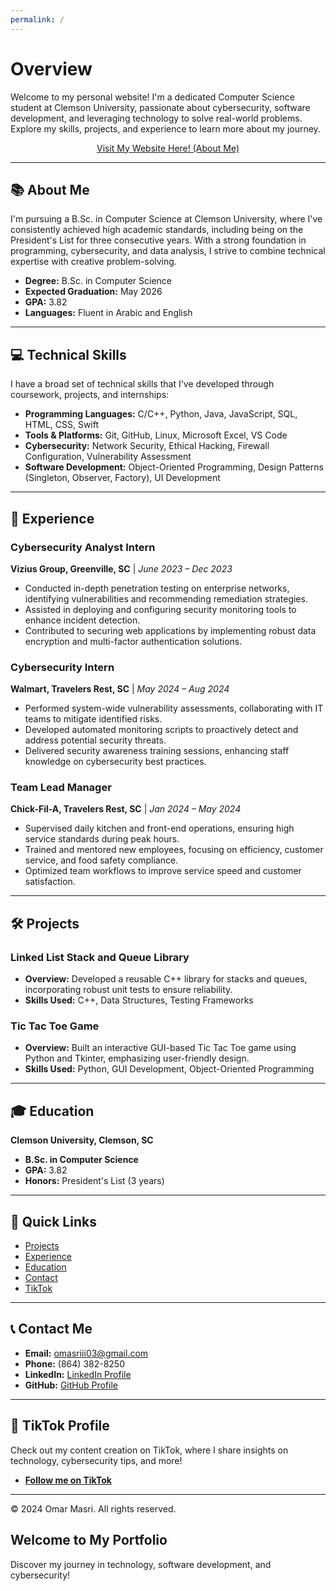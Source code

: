 ```yaml
---
permalink: /
---
```


<head>
    <link rel="stylesheet" type="text/css" href="assets/css/styles.css">
</head>

# **Overview**

Welcome to my personal website! I'm a dedicated Computer Science student at Clemson University, passionate about cybersecurity, software development, and leveraging technology to solve real-world problems. Explore my skills, projects, and experience to learn more about my journey.

<div align="center">
    <a href="aboutme.md" class="button">Visit My Website Here! (About Me)</a> <!-- Link to About Me page -->
</div>

---

## 📚 **About Me**
I'm pursuing a B.Sc. in Computer Science at Clemson University, where I've consistently achieved high academic standards, including being on the President's List for three consecutive years. With a strong foundation in programming, cybersecurity, and data analysis, I strive to combine technical expertise with creative problem-solving.

- **Degree:** B.Sc. in Computer Science  
- **Expected Graduation:** May 2026  
- **GPA:** 3.82  
- **Languages:** Fluent in Arabic and English  

---

## 💻 **Technical Skills**
I have a broad set of technical skills that I've developed through coursework, projects, and internships:

- **Programming Languages:** C/C++, Python, Java, JavaScript, SQL, HTML, CSS, Swift  
- **Tools & Platforms:** Git, GitHub, Linux, Microsoft Excel, VS Code  
- **Cybersecurity:** Network Security, Ethical Hacking, Firewall Configuration, Vulnerability Assessment  
- **Software Development:** Object-Oriented Programming, Design Patterns (Singleton, Observer, Factory), UI Development  

---

## 🚀 **Experience**

### Cybersecurity Analyst Intern  
**Vizius Group, Greenville, SC** | *June 2023 – Dec 2023*  
- Conducted in-depth penetration testing on enterprise networks, identifying vulnerabilities and recommending remediation strategies.  
- Assisted in deploying and configuring security monitoring tools to enhance incident detection.  
- Contributed to securing web applications by implementing robust data encryption and multi-factor authentication solutions.  

### Cybersecurity Intern  
**Walmart, Travelers Rest, SC** | *May 2024 – Aug 2024*  
- Performed system-wide vulnerability assessments, collaborating with IT teams to mitigate identified risks.  
- Developed automated monitoring scripts to proactively detect and address potential security threats.  
- Delivered security awareness training sessions, enhancing staff knowledge on cybersecurity best practices.  

### Team Lead Manager  
**Chick-Fil-A, Travelers Rest, SC** | *Jan 2024 – May 2024*  
- Supervised daily kitchen and front-end operations, ensuring high service standards during peak hours.  
- Trained and mentored new employees, focusing on efficiency, customer service, and food safety compliance.  
- Optimized team workflows to improve service speed and customer satisfaction.  

---

## 🛠️ **Projects**

### Linked List Stack and Queue Library  
- **Overview:** Developed a reusable C++ library for stacks and queues, incorporating robust unit tests to ensure reliability.  
- **Skills Used:** C++, Data Structures, Testing Frameworks  

### Tic Tac Toe Game  
- **Overview:** Built an interactive GUI-based Tic Tac Toe game using Python and Tkinter, emphasizing user-friendly design.  
- **Skills Used:** Python, GUI Development, Object-Oriented Programming  

---

## 🎓 **Education**
**Clemson University, Clemson, SC**  
- **B.Sc. in Computer Science**  
- **GPA:** 3.82  
- **Honors:** President's List (3 years)  

---

## 📱 **Quick Links**
- [Projects](projects.md)  
- [Experience](experience.md) 
- [Education](education.md)  
- [Contact](contact.md)  
- [TikTok](tiktok.md)  

---

## 📞 **Contact Me**
- **Email:** [omasriii03@gmail.com](mailto:omasriii03@gmail.com)  
- **Phone:** (864) 382-8250  
- **LinkedIn:** [LinkedIn Profile](https://www.linkedin.com/in/omar-masri-32556932b/)  
- **GitHub:** [GitHub Profile](https://github.com/Coollomar1)  

---

## 🎥 **TikTok Profile**
Check out my content creation on TikTok, where I share insights on technology, cybersecurity tips, and more!  
- **[Follow me on TikTok](https://www.tiktok.com/@omar.masri03)**  

---

&copy; 2024 Omar Masri. All rights reserved.

<section class="parallax" style="background-image: url('assets/css/mars-purple-space-landscape-with-large-planets-on-purple-starry-sky-meteors-and-mountains-nature-on-another-planet-with-a-huge-planet-on-the-horizon-vector.jpg');">
    <div class="content">
        <h2>Welcome to My Portfolio</h2>
        <p>Discover my journey in technology, software development, and cybersecurity!</p>
    </div>
</section>
